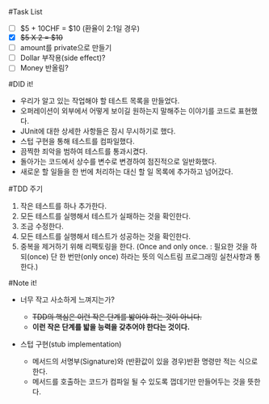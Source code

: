 #Task List
- [ ] $5 + 10CHF = $10 (환율이 2:1일 경우)
- [x] ~~$5 X 2 = $10~~
- [ ] amount를 private으로 만들기
- [ ] Dollar 부작용(side effect)?
- [ ] Money 반올림?

#DID it!
- 우리가 알고 있는 작업해야 할 테스트 목록을 만들었다.
- 오퍼레이션이 외부에서 어떻게 보이길 원하는지 말해주는 이야기를 코드로 표현했다.
- JUnit에 대한 상세한 사항들은 잠시 무시하기로 했다.
- 스텁 구현을 통해 테스트를 컴파일했다.
- 끔찍한 죄악을 범하여 테스트를 통과시켰다.
- 돌아가는 코드에서 상수를 변수로 변경하여 점진적으로 일반화했다.
- 새로운 할 일들을 한 번에 처리하는 대신 할 일 목록에 추가하고 넘어갔다.

#TDD 주기
1. 작은 테스트를 하나 추가한다.
2. 모든 테스트를 실행해서 테스트가 실패하는 것을 확인한다.
3. 조금 수정한다.
4. 모든 테스트를 실행해서 테스트가 성공하는 것을 확인한다.
5. 중복을 제거하기 위해 리팩토링을 한다. 
   (Once and only once. : 필요한 것을 하되(once) 단 한 번만(only once) 하라는 뜻의 익스트림 프로그래밍 실천사항과 통한다.)
   
#Note it!
- 너무 작고 사소하게 느껴지는가?
    - ~~TDD의 핵심은 이런 작은 단계를 밟아야 하는 것이 아니다.~~
    - __이런 작은 단계를 밟을 능력을 갖추어야 한다는 것이다.__
    
- 스텁 구현(stub implementation)
    - 메서드의 서명부(Signature)와 (반환값이 있을 경우)반환 명령만 적는 식으로 한다.
    - 메서드를 호출하는 코드가 컴파일 될 수 있도록 껍데기만 만들어두는 것을 뜻한다.
